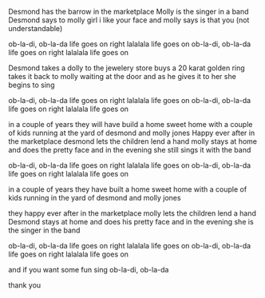 Desmond has the barrow in the marketplace
Molly is the singer in a band
Desmond says to molly girl i like your face
and molly says is that you (not understandable)

ob-la-di, ob-la-da
life goes on right
lalalala life goes on
ob-la-di, ob-la-da
life goes on right
lalalala life goes on

Desmond takes a dolly to the jewelery store
buys a 20 karat golden ring
takes it back to molly waiting at the door
and as he gives it to her she begins to sing

ob-la-di, ob-la-da
life goes on right
lalalala life goes on
ob-la-di, ob-la-da
life goes on right
lalalala life goes on

in a couple of years they will have build a home
sweet home
with a couple of kids running at the yard
of desmond and molly jones
Happy ever after in the marketplace
desmond lets the children lend a hand
molly stays at home and does the pretty face
and in the evening she still  sings it with the band

ob-la-di, ob-la-da
life goes on right
lalalala life goes on
ob-la-di, ob-la-da
life goes on right
lalalala life goes on

in a couple of years they have built a home
sweet home
with a couple of kids running in the yard
of desmond and molly jones

they happy ever after in the marketplace
molly lets the children lend a hand
Desmond stays at home and does his pretty face
and in the evening she is the singer in the band

ob-la-di, ob-la-da
life goes on right
lalalala life goes on
ob-la-di, ob-la-da
life goes on right
lalalala life goes on

and if you want some fun
sing ob-la-di, ob-la-da

thank you
